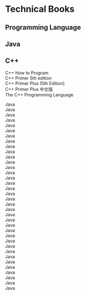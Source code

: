 Technical Books
===============
Programming Language
--------------------
## Java
## C++
C++ How to Program<br>
C++ Primer 5th edition<br>
C++ Primer Plus (5th Edition)<br>
C++ Primer Plus 中文版<br>
The C++ Programming Language<br>

Java<br>
Java<br>
Java<br>
Java<br>
Java<br>
Java<br>
Java<br>
Java<br>
Java<br>
Java<br>
Java<br>
Java<br>
Java<br>
Java<br>
Java<br>
Java<br>
Java<br>
Java<br>
Java<br>
Java<br>
Java<br>
Java<br>
Java<br>
Java<br>
Java<br>
Java<br>
Java<br>
Java<br>
Java<br>
Java<br>
Java<br>
Java<br>
Java<br>
Java<br>
Java<br>
Java<br>

